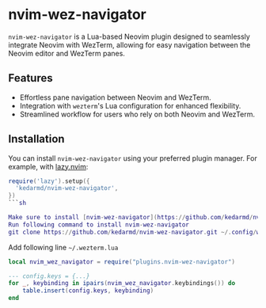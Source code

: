 # nvim-wez-navigator

`nvim-wez-navigator` is a Lua-based Neovim plugin designed to seamlessly integrate Neovim with WezTerm, allowing for easy navigation between the Neovim editor and WezTerm panes.

## Features

- Effortless pane navigation between Neovim and WezTerm.
- Integration with `wezterm`'s Lua configuration for enhanced flexibility.
- Streamlined workflow for users who rely on both Neovim and WezTerm.

## Installation

You can install `nvim-wez-navigator` using your preferred plugin manager. For example, with [lazy.nvim](https://github.com/folke/lazy.nvim):

```lua
require('lazy').setup({
  'kedarmd/nvim-wez-navigator',
})
```sh

Make sure to install [nvim-wez-navigator](https://github.com/kedarmd/nvim-wez-navigator) plugin for wezterm.
Run following command to install nvim-wez-navigator
git clone https://github.com/kedarmd/nvim-wez-navigator.git ~/.config/wezterm/plugins/nvim-wez-navigator/
```
Add following line `~/.wezterm.lua`
```lua
local nvim_wez_navigator = require("plugins.nvim-wez-navigator")

--- config.keys = {...}
for _, keybinding in ipairs(nvim_wez_navigator.keybindings()) do
	table.insert(config.keys, keybinding)
end
```

